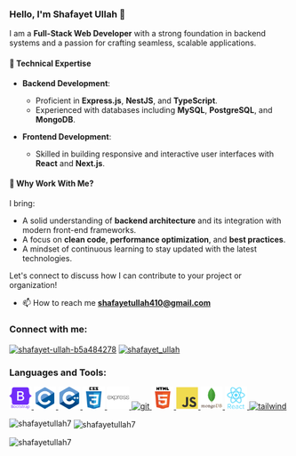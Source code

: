 ### Hello, I'm **Shafayet Ullah** 👋  

I am a **Full-Stack Web Developer** with a strong foundation in backend systems and a passion for crafting seamless, scalable applications.  

#### 🔹 **Technical Expertise**  
- **Backend Development**:  
  - Proficient in **Express.js**, **NestJS**, and **TypeScript**.  
  - Experienced with databases including **MySQL**, **PostgreSQL**, and **MongoDB**.  

- **Frontend Development**:  
  - Skilled in building responsive and interactive user interfaces with **React** and **Next.js**.  

#### 🔹 **Why Work With Me?**  
I bring:  
- A solid understanding of **backend architecture** and its integration with modern front-end frameworks.  
- A focus on **clean code**, **performance optimization**, and **best practices**.  
- A mindset of continuous learning to stay updated with the latest technologies.  

Let's connect to discuss how I can contribute to your project or organization!


- 📫 How to reach me **shafayetullah410@gmail.com**

<h3 align="left">Connect with me:</h3>
<p align="left">
<a href="https://linkedin.com/in/shafayet-ullah-b5a484278" target="blank"><img align="center" src="https://raw.githubusercontent.com/rahuldkjain/github-profile-readme-generator/master/src/images/icons/Social/linked-in-alt.svg" alt="shafayet-ullah-b5a484278" height="30" width="40" /></a>
<a href="https://codeforces.com/profile/shafayet_ullah" target="blank"><img align="center" src="https://raw.githubusercontent.com/rahuldkjain/github-profile-readme-generator/master/src/images/icons/Social/codeforces.svg" alt="shafayet_ullah" height="30" width="40" /></a>
</p>

<h3 align="left">Languages and Tools:</h3>
<p align="left"> <a href="https://getbootstrap.com" target="_blank" rel="noreferrer"> <img src="https://raw.githubusercontent.com/devicons/devicon/master/icons/bootstrap/bootstrap-plain-wordmark.svg" alt="bootstrap" width="40" height="40"/> </a> <a href="https://www.cprogramming.com/" target="_blank" rel="noreferrer"> <img src="https://raw.githubusercontent.com/devicons/devicon/master/icons/c/c-original.svg" alt="c" width="40" height="40"/> </a> <a href="https://www.w3schools.com/cpp/" target="_blank" rel="noreferrer"> <img src="https://raw.githubusercontent.com/devicons/devicon/master/icons/cplusplus/cplusplus-original.svg" alt="cplusplus" width="40" height="40"/> </a> <a href="https://www.w3schools.com/css/" target="_blank" rel="noreferrer"> <img src="https://raw.githubusercontent.com/devicons/devicon/master/icons/css3/css3-original-wordmark.svg" alt="css3" width="40" height="40"/> </a> <a href="https://expressjs.com" target="_blank" rel="noreferrer"> <img src="https://raw.githubusercontent.com/devicons/devicon/master/icons/express/express-original-wordmark.svg" alt="express" width="40" height="40"/> </a> <a href="https://git-scm.com/" target="_blank" rel="noreferrer"> <img src="https://www.vectorlogo.zone/logos/git-scm/git-scm-icon.svg" alt="git" width="40" height="40"/> </a> <a href="https://www.w3.org/html/" target="_blank" rel="noreferrer"> <img src="https://raw.githubusercontent.com/devicons/devicon/master/icons/html5/html5-original-wordmark.svg" alt="html5" width="40" height="40"/> </a> <a href="https://developer.mozilla.org/en-US/docs/Web/JavaScript" target="_blank" rel="noreferrer"> <img src="https://raw.githubusercontent.com/devicons/devicon/master/icons/javascript/javascript-original.svg" alt="javascript" width="40" height="40"/> </a> <a href="https://www.mongodb.com/" target="_blank" rel="noreferrer"> <img src="https://raw.githubusercontent.com/devicons/devicon/master/icons/mongodb/mongodb-original-wordmark.svg" alt="mongodb" width="40" height="40"/> </a> <a href="https://reactjs.org/" target="_blank" rel="noreferrer"> <img src="https://raw.githubusercontent.com/devicons/devicon/master/icons/react/react-original-wordmark.svg" alt="react" width="40" height="40"/> </a> <a href="https://tailwindcss.com/" target="_blank" rel="noreferrer"> <img src="https://www.vectorlogo.zone/logos/tailwindcss/tailwindcss-icon.svg" alt="tailwind" width="40" height="40"/> </a> </p>

<p><img align="left" src="https://github-readme-stats.vercel.app/api/top-langs?username=shafayetullah7&show_icons=true&locale=en&layout=compact" alt="shafayetullah7" /></p>

<p>&nbsp;<img align="center" src="https://github-readme-stats.vercel.app/api?username=shafayetullah7&show_icons=true&locale=en" alt="shafayetullah7" /></p>

<p><img align="center" src="https://github-readme-streak-stats.herokuapp.com/?user=shafayetullah7&" alt="shafayetullah7" /></p>
